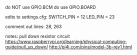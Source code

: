 do NOT use GPIO.BCM
do use GPIO.BOARD

edits to settings.cfg:
    SWITCH_PIN = 12
    LED_PIN = 23

comment out lines:
28, 263

notes:
    pull down resistor circuit https://www.raspberrypi.org/learning/physical-computing-guide/pull_up_down/
    http://pi4j.com/pins/model-3b-rev1.html
